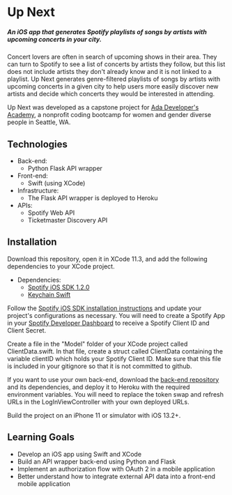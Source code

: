 # Up Next
##### An iOS app that generates Spotify playlists of songs by artists with upcoming concerts in your city.

Concert lovers are often in search of upcoming shows in their area. They can turn to Spotify to see a list of concerts by artists they follow, but this list does not include artists they don't already know and it is not linked to a playlist. Up Next generates genre-filtered playlists of songs by artists with upcoming concerts in a given city to help users more easily discover new artists and decide which concerts they would be interested in attending.

Up Next was developed as a capstone project for [Ada Developer's Academy](https://adadevelopersacademy.org/), a nonprofit coding bootcamp for women and gender diverse people in Seattle, WA.

## Technologies
- Back-end:
  - Python Flask API wrapper
- Front-end:
  - Swift (using XCode)
- Infrastructure:
  - The Flask API wrapper is deployed to Heroku
- APIs:
  - Spotify Web API
  - Ticketmaster Discovery API

## Installation
Download this repository, open it in XCode 11.3, and add the following dependencies to your XCode project.
  - Dependencies:
    - [Spotify iOS SDK 1.2.0](https://developer.spotify.com/documentation/ios/quick-start/)
    - [Keychain Swift](https://github.com/evgenyneu/keychain-swift)

Follow the [Spotify iOS SDK installation instructions](https://developer.spotify.com/documentation/ios/quick-start/) and update your project's configurations as necessary. You will need to create a Spotify App in your [Spotify Developer Dashboard](https://developer.spotify.com/dashboard/login) to receive a Spotify Client ID and Client Secret.

Create a file in the "Model" folder of your XCode project called ClientData.swift. In that file, create a struct called ClientData containing the variable clientID which holds your Spotify Client ID. Make sure that this file is included in your gitignore so that it is not committed to github.

If you want to use your own back-end, download the [back-end repository](https://github.com/michaela260/up-next-backend) and its dependencies, and deploy it to Heroku with the required environment variables. You will need to replace the token swap and refresh URLs in the LogInViewController with your own deployed URLs.

Build the project on an iPhone 11 or simulator with iOS 13.2+.

## Learning Goals
- Develop an iOS app using Swift and XCode
- Build an API wrapper back-end using Python and Flask
- Implement an authorization flow with OAuth 2 in a mobile application
- Better understand how to integrate external API data into a front-end mobile application